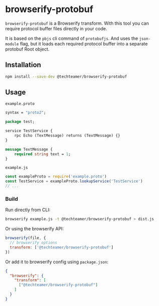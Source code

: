 # browserify-protobuf

`browserify-protobuf` is a Browserify transform.
With this tool you can require protocol buffer files directly in your code.

It is based on the `pbjs` cli command of `protobufjs`. And uses the `json-module` flag, but it loads each
required protocol buffer into a separate protobuf Root object.

## Installation

```bash
npm install --save-dev @techteamer/browserify-protobuf
```

## Usage

`example.proto`
```proto
syntax = "proto2";

package test;

service TestService {
    rpc Echo (TextMessage) returns (TextMessage) {}
}

message TextMessage {
    required string text = 1;
}
```

`example.js`
```javascript
const exampleProto = require('example.proto')
const TestService = exampleProto.lookupService('TestService')
// ...
```

### Build

Run directly from CLI:
```bash
browserify example.js -t @techteamer/browserify-protobuf > dist.js
```

Or using the browserify API:
```javascript
browserify(file, {
  // browserify options
  transform: ['@techteamer/browserify-protobuf']
})
```

Or add it to browserify config using `package.json`:
```json
{
  "browserify": {
    "transform": [
      ["@techteamer/browserify-protobuf"]    
    ]  
  }
}
```
